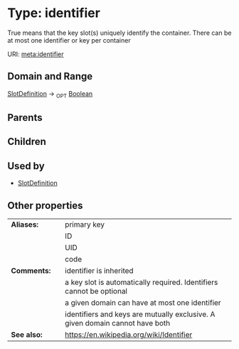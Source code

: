 
# Type: identifier


True means that the key slot(s) uniquely identify the container. There can be at most one identifier or key per container

URI: [meta:identifier](https://w3id.org/biolink/biolinkml/meta/identifier)


## Domain and Range

[SlotDefinition](SlotDefinition.md) ->  <sub>OPT</sub> [Boolean](types/Boolean.md)

## Parents


## Children


## Used by

 * [SlotDefinition](SlotDefinition.md)

## Other properties

|  |  |  |
| --- | --- | --- |
| **Aliases:** | | primary key |
|  | | ID |
|  | | UID |
|  | | code |
| **Comments:** | | identifier is inherited |
|  | | a key slot is automatically required.  Identifiers cannot be optional |
|  | | a given domain can have at most one identifier |
|  | | identifiers and keys are mutually exclusive.  A given domain cannot have both |
| **See also:** | | https://en.wikipedia.org/wiki/Identifier |

